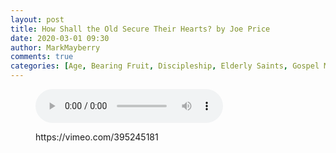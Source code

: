 ```yaml
---
layout: post
title: How Shall the Old Secure Their Hearts? by Joe Price
date: 2020-03-01 09:30
author: MarkMayberry
comments: true
categories: [Age, Bearing Fruit, Discipleship, Elderly Saints, Gospel Meetings, Service]
---
```

<!-- wp:audio -->
<figure class="wp-block-audio"><audio controls src="https://markmayberry.net/wp-content/uploads/bible-study/2020-03-01-am-JP-Lesson-01.mp3"></audio></figure>
<!-- /wp:audio -->

<!-- wp:core-embed/vimeo {"url":"https://vimeo.com/395245181","type":"video","providerNameSlug":"vimeo","className":"wp-embed-aspect-4-3 wp-has-aspect-ratio"} -->
<figure class="wp-block-embed-vimeo wp-block-embed is-type-video is-provider-vimeo wp-embed-aspect-4-3 wp-has-aspect-ratio"><div class="wp-block-embed__wrapper">
https://vimeo.com/395245181
</div></figure>
<!-- /wp:core-embed/vimeo -->

